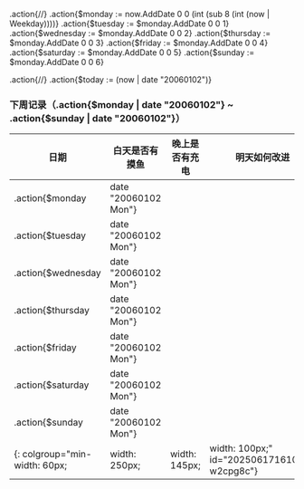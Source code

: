.action{/*<!-- 计算下周每一天的日期 -->*/}
.action{$monday := now.AddDate 0 0 (int (sub 8 (int (now | Weekday))))}
.action{$tuesday := $monday.AddDate 0 0 1}
.action{$wednesday := $monday.AddDate 0 0 2}
.action{$thursday := $monday.AddDate 0 0 3}
.action{$friday := $monday.AddDate 0 0 4}
.action{$saturday := $monday.AddDate 0 0 5}
.action{$sunday := $monday.AddDate 0 0 6}

.action{/*<!-- 获取今天的日期用于标记 -->*/}
.action{$today := (now | date "20060102")}
### 下周记录（.action{$monday | date "20060102"} ~ .action{$sunday | date "20060102"}）

| 日期                          | 白天是否有摸鱼       | 晚上是否有充电 | 明天如何改进                                |
| ----------------------------- | -------------------- | -------------- | ------------------------------------------- |
| .action{$monday               | date "20060102 Mon"} |                |                                             |  |
| .action{$tuesday              | date "20060102 Mon"} |                |                                             |  |
| .action{$wednesday            | date "20060102 Mon"} |                |                                             |  |
| .action{$thursday             | date "20060102 Mon"} |                |                                             |  |
| .action{$friday               | date "20060102 Mon"} |                |                                             |  |
| .action{$saturday             | date "20060102 Mon"} |                |                                             |  |
| .action{$sunday               | date "20060102 Mon"} |                |                                             |  |
{: colgroup="min-width: 60px; | width: 250px;        | width: 145px;  | width: 100px;" id="20250617161045-w2cpg8c"}